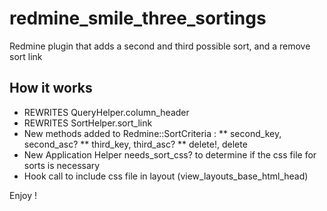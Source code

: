 redmine_smile_three_sortings
============================

Redmine plugin that adds a second and third possible sort, and a remove sort link

## How it works

* REWRITES QueryHelper.column_header
* REWRITES SortHelper.sort_link
* New methods added to Redmine::SortCriteria :
** second_key, second_asc?
** third_key, third_asc?
** delete!, delete
* New Application Helper needs_sort_css? to determine if the css file for sorts is necessary
* Hook call to include css file in layout (view_layouts_base_html_head)

Enjoy !
